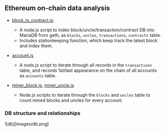 ## Ethereum on-chain data analysis

* [block_tx_contract.js](block_tx_contract.js):
  * A node.js script to index block/uncle/transaction/contract DB into MariaDB from geth, as ```blocks```, ```uncles```, ```transactions```, ```contracts``` table.
  * Includes stationkeeping function, which keep track the latest block and index them.

* [account.js](account.js)
  * A nods.js script to iterate through all records in the ```transactions``` table, and records 1st/last appearance on the chain of all accounts as ```accounts``` table.

* [miner_block.js](miner_block.js), [miner_uncle.js](miner_uncle.js)
  * Node.js scripts to iterate through the ```blocks``` and ```uncles``` table to count mined blocks and uncles for every account.

### DB structure and relationships

![db][images/db.png]